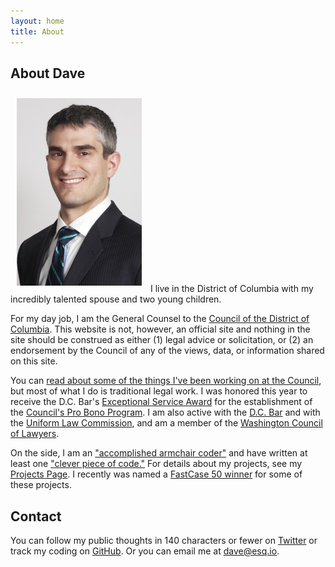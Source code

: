 ```yaml
---
layout: home
title: About
---
```


## About Dave

<img src="/assets/images/Zvenyach.jpg" class=".visible-sm img-circle pull-right" width="200" style="padding:10px" />
I live in the District of Columbia with my incredibly talented spouse and two young children.

For my day job, I am the General Counsel to the [Council of the District of Columbia](http://dccouncil.us). This website is not, however, an official site and nothing in the site should be construed as either (1) legal advice or solicitation, or (2) an endorsement by the Council of any of the views, data, or information shared on this site.

You can [read about some of the things I've been working on at the Council](http://www.govexec.com/state-local/2014/07/ultimate-open-government-unlocking-laws/87997/), but most of what I do is traditional legal work. I was honored this year to receive the D.C. Bar's [Exceptional Service Award](http://www.dcbar.org/about-the-bar/news/award-winners.cfm) for the establishment of the [Council's Pro Bono Program](http://dcclims1.dccouncil.us/images/00001/20130611180045.pdf). I am also active with the [D.C. Bar](http://dcbar.org) and with the [Uniform Law Commission](http://uniformlaws.org), and am a member of the [Washington Council of Lawyers](http://wclawyers.org).

On the side, I am an ["accomplished armchair coder"](http://www.washingtonpost.com/blogs/mike-debonis/wp/2014/03/19/dcdecoded-org-offers-better-public-access-to-d-c-laws/) and have written at least one ["clever piece of code."](http://gigaom.com/2014/06/12/clever-piece-of-code-exposes-hidden-changes-to-supreme-court-opinions/) For details about my projects, see my [Projects Page](projects.html). I recently was named a [FastCase 50 winner](http://www.fastcase.com/fastcase50-winners-2014/) for some of these projects.

## Contact

You can follow my public thoughts in 140 characters or fewer on [Twitter](https://twitter.com/vdavez) or track my coding on [GitHub](https://github.com/vzvenyach). Or you can email me at [dave@esq.io](mailto:dave@esq.io).
